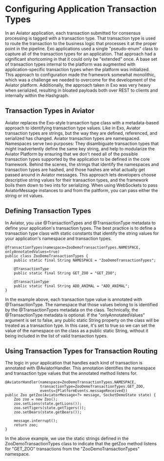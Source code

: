 Configuring Application Transaction Types
=========================================

In an Aviator application, each transaction submitted for consensus processing is tagged with a transaction type.  That transaction type is used to route the transaction to the business logic that processes it at the proper point in the pipeline.  Exo applications used a single "pseudo-enum" class to capture all of the transaction types for an application.  That approach had a significant shortcoming in that it could only be "extended" once.  A base set of transaction types internal to the platform was augmented with application-specific transaction types when the platform was initialized.  This approach to configuration made the framework somewhat monolithic, which was a challenge we needed to overcome for the development of the Aviator platform.  Additionally, the approach taken in Exo was very heavy when serialized, resulting in bloated payloads both over REST to clients and internally within the Hashgraph.

## Transaction Types in Aviator

Aviator replaces the Exo-style transaction type class with a metadata-based approach to identifying transaction type values.  Like in Exo, Aviator transaction types are strings, but the way they are defined, referenced, and serialized has changed.  Aviator transaction types are namespaced.  Namespaces serve two purposes:  They disambiguate transaction types that might inadvertently define the same key string, and help to modularize the Aviator Platform by ensuring that we don't need all of the possible transaction types supported by the application to be defined in the core framework.  Behind the scenes, the strings that identify the namespaces and transaction types are hashed, and those hashes are what actually get passed around in Aviator messages.  This approach lets developers choose descriptive string values for their transaction types, and the framework boils them down to two ints for serializing.  When using WebSockets to pass AviatorMessage instances to and from the paltform, you can pass either the string or int values.

## Defining Transaction Types

In Aviator, you use @TransactionTypes and @TransactionType metadata to define your application's transaction types.  The best practice is to define a transaction type class with static constants that identify the string values for your application's namespace and transaction types.  

```
@TransactionTypes(namespace=ZooDemoTransactionTypes.NAMESPACE, onlyAnnotatedValues=true)
public class ZooDemoTransactionTypes {
	public static final String NAMESPACE = "ZooDemoTransactionTypes";
	
	@TransactionType
	public static final String GET_ZOO = "GET_ZOO";
	
	@TransactionType
	public static final String ADD_ANIMAL = "ADD_ANIMAL";	
}
```

In the example above, each transaction type value is annotated with @TransactionType.  The namespace that those values belong to is identified by the @TransactionTypes metadata on the class.  Technically, the @TransactionType metadata is optional.  If the "onlyAnnotatedValues" argument is set to false, any public static String property on the class will be treated as a transaction type.  In this case, it's set to true so we can set the value of the namespace on the class as a public static String, without it being included in the list of valid transaction types.

## Using Transaction Types for Transaction Routing

The logic in your application that handles each kind of transaction is annotated with @AviatorHandler.  This annotation identifies the namespace and transaction type values that the annotated method listens for.

```
@AviatorHandler(namespace=ZooDemoTransactionTypes.NAMESPACE,
				transactionType=ZooDemoTransactionTypes.GET_ZOO, 
				events={PlatformEvents.messageReceived})
public Zoo getZoo(AviatorMessage<?> message, SocketDemoState state) {
    Zoo zoo = new Zoo();
    zoo.setLions(state.getLions());
    zoo.setTigers(state.getTigers());
    zoo.setBears(state.getBears());
    
    message.interrupt();
    return zoo;
}
```

In the above example, we use the static strings defined in the ZooDemoTransactionTypes class to indicate that the getZoo method listens for "GET_ZOO" transactions from the "ZooDemoTransactionTypes" namespace.